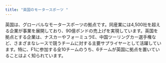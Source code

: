 ```yaml
---
title: "英国のモータースポーツ "
---
```


英国は、グローバルなモータースポーツの拠点です。同産業には4,500社を超える企業が事業を展開しており、90億ポンドの売上げを実現しています。英国を拠点とする企業は、ナスカーやフォーミュラE、中国ツーリングカー選手権など、さまざまなレースで競うチームに対する主要サプライヤーとして活躍しています。特に、F1に参加する全10チームのうち、6チームが英国に拠点を置いていることはよく知られています。
